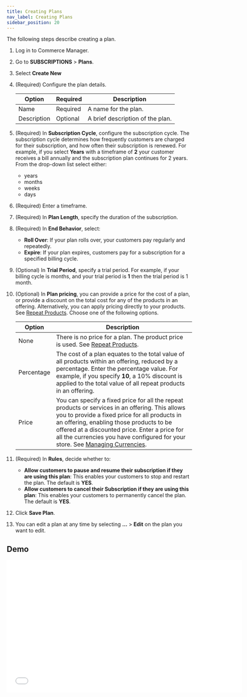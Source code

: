 ```yaml
---
title: Creating Plans
nav_label: Creating Plans
sidebar_position: 20
---
```


The following steps describe creating a plan.

1. Log in to Commerce Manager.
2. Go to **SUBSCRIPTIONS** > **Plans**.
3. Select **Create New**
4. (Required) Configure the plan details.

    | Option      | Required | Description                      |
    |-------------|----------|----------------------------------|
    | Name        | Required | A name for the plan.             |
    | Description | Optional | A brief description of the plan. |

5. (Required) In **Subscription Cycle**, configure the subscription cycle. The subscription cycle determines how frequently customers are charged for their subscription, and how often their subscription is renewed. For example, if you select **Years** with a timeframe of **2** your customer receives a bill annually and the subscription plan continues for 2 years. From the drop-down list select either:

    - years
    - months
    - weeks
    - days

6. (Required) Enter a timeframe.
7. (Required) In **Plan Length**, specify the duration of the subscription.
8. (Required) In **End Behavior**, select:

   - **Roll Over**: If your plan rolls over, your customers pay regularly and repeatedly.
   - **Expire**: If your plan expires, customers pay for a subscription for a specified billing cycle.

9. (Optional) In **Trial Period**, specify a trial period. For example, if your billing cycle is months, and your trial period is **1** then the trial period is 1 month.
10. (Optional) In **Plan pricing**, you can provide a price for the cost of a plan, or provide a discount on the total cost for any of the products in an offering. Alternatively, you can apply pricing directly to your products. See [Repeat Products](/docs/commerce-manager/subscriptions/products/managing-products-cm). Choose one of the following options.

     | Option     | Description                                                                                                                                                                                                                                                                                                                                                              |
    |------------|--------------------------------------------------------------------------------------------------------------------------------------------------------------------------------------------------------------------------------------------------------------------------------------------------------------------------------------------------------------------------|
     | None       | There is no price for a plan. The product price is used. See [Repeat Products](/docs/commerce-manager/subscriptions/products/managing-products-cm).                                                                                                                                                                                                                                                |
     | Percentage | The cost of a plan equates to the total value of all products within an offering, reduced by a percentage. Enter the percentage value. For example, if you specify **10**, a 10% discount is applied to the total value of all repeat products in an offering.                                                                                                           |
     | Price      | You can specify a fixed price for all the repeat products or services in an offering. This allows you to provide a fixed price for all products in an offering, enabling those products to be offered at a discounted price. Enter a price for all the currencies you have configured for your store. See [Managing Currencies](/docs/commerce-manager/product-experience-manager/currencies/manage-currencies). | 

11. (Required) In **Rules**, decide whether to:

    - **Allow customers to pause and resume their subscription if they are using this plan**: This enables your customers to stop and restart the plan. The default is **YES**.
    - **Allow customers to cancel their Subscription if they are using this plan**: This enables your customers to permanently cancel the plan. The default is **YES**.
12. Click **Save Plan**.
13. You can edit a plan at any time by selecting **...** > **Edit** on the plan you want to edit.

## Demo

<iframe class="vidyard_iframe" title="Getting Started with Elastic Path Subscriptions" src="//play.vidyard.com/7ydBC7uNBwmiAJyC6LUGiQ.html?" width="640" height="360" scrolling="no" frameborder="0" allowtransparency="true" allowfullscreen referrerpolicy="no-referrer-when-downgrade"></iframe>
